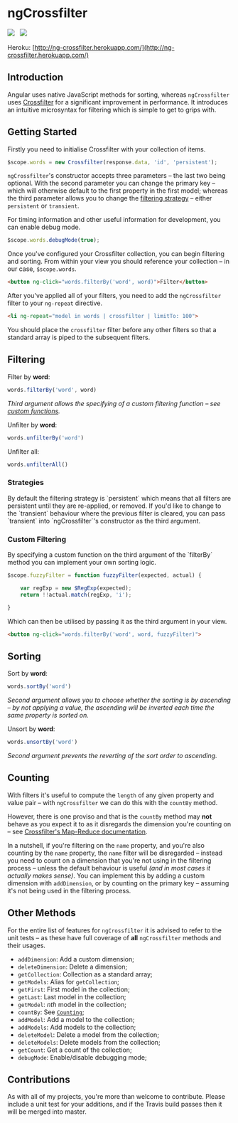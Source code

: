 ngCrossfilter
=============

<img src="https://api.travis-ci.org/Wildhoney/ngCrossfilter.png" />
&nbsp;
<img src="https://badge.fury.io/js/ng-crossfilter.png" />

Heroku: [http://ng-crossfilter.herokuapp.com/](http://ng-crossfilter.herokuapp.com/)

Introduction
-------------

Angular uses native JavaScript methods for sorting, whereas `ngCrossfilter` uses <a href="https://github.com/square/crossfilter" target="_blank">Crossfilter</a> for a significant improvement in performance. It introduces an intuitive microsyntax for filtering which is simple to get to grips with.

Getting Started
-------------

Firstly you need to initialise Crossfilter with your collection of items.

```javascript
$scope.words = new Crossfilter(response.data, 'id', 'persistent');
```

`ngCrossfilter`'s constructor accepts three parameters &ndash; the last two being optional. With the second parameter you can change the primary key &ndash; which will otherwise default to the first property in the first model; whereas the third parameter allows you to change the <a href="#custom-filtering">filtering strategy</a> &ndash; either `persistent` or `transient`.

For timing information and other useful information for development, you can enable debug mode.

```javascript
$scope.words.debugMode(true);
```

Once you've configured your Crossfilter collection, you can begin filtering and sorting. From within your view you should reference your collection &ndash; in our case, `$scope.words`.

```html
<button ng-click="words.filterBy('word', word)">Filter</button>
```

After you've applied all of your filters, you need to add the `ngCrossfilter` filter to your `ng-repeat` directive.

```html
<li ng-repeat="model in words | crossfilter | limitTo: 100">
```

You should place the `crossfilter` filter before any other filters so that a standard array is piped to the subsequent filters.

Filtering
-------------

 Filter by **word**:

 ```javascript
 words.filterBy('word', word)
 ```

 *Third argument allows the specifying of a custom filtering function &ndash; see <a href="#custom-filtering">custom functions</a>.*

 Unfilter by **word**:

 ```javascript
 words.unfilterBy('word')
 ```

 Unfilter all:

 ```javascript
 words.unfilterAll()
 ```

 <h3>Strategies</h3>
 By default the filtering strategy is `persistent` which means that all filters are persistent until they are re-applied, or removed. If you'd like to change to the `transient` behaviour where the previous filter is cleared, you can pass `transient` into `ngCrossfilter`'s constructor as the third argument.

 <h3>Custom Filtering</h3>
 By specifying a custom function on the third argument of the `filterBy` method you can implement your own sorting logic.

 ```javascript
 $scope.fuzzyFilter = function fuzzyFilter(expected, actual) {

     var regExp = new $RegExp(expected);
     return !!actual.match(regExp, 'i');

 }
 ```

 Which can then be utilised by passing it as the third argument in your view.

 ```html
 <button ng-click="words.filterBy('word', word, fuzzyFilter)">
 ```

Sorting
-------------

 Sort by **word**:

 ```javascript
 words.sortBy('word')
 ```

 *Second argument allows you to choose whether the sorting is by ascending &ndash; by not applying a value, the ascending will be inverted each time the same property is sorted on.*

 Unsort by **word**:

 ```javascript
 words.unsortBy('word')
 ```

 *Second argument prevents the reverting of the sort order to ascending.*

Counting
-------------

With filters it's useful to compute the `length` of any given property and value pair &ndash; with `ngCrossfilter` we can do this with the `countBy` method.

However, there is one proviso and that is the `countBy` method may **not** behave as you expect it to as it disregards the dimension you're counting on &ndash; see [Crossfilter's Map-Reduce documentation](https://github.com/square/crossfilter/wiki/API-Reference#group-map-reduce).

In a nutshell, if you're filtering on the `name` property, and you're also counting by the `name` property, the `name` filter will be disregarded &ndash; instead you need to count on a dimension that you're not using in the filtering process &ndash; unless the default behaviour is useful *(and in most cases it actually makes sense)*. You can implement this by adding a custom dimension with `addDimension`, or by counting on the primary key &ndash; assuming it's not being used in the filtering process.

Other Methods
-------------

For the entire list of features for `ngCrossfilter` it is advised to refer to the unit tests &ndash; as these have full coverage of **all** `ngCrossfilter` methods and their usages.

 * `addDimension`: Add a custom dimension;
 * `deleteDimension`: Delete a dimension;
 * `getCollection`: Collection as a standard array;
 * `getModels`: Alias for `getCollection`;
 * `getFirst`: First model in the collection;
 * `getLast`: Last model in the collection;
 * `getModel`: *nth* model in the collection;
 * `countBy`: See <a href="#counting">`Counting`</a>;
 * `addModel`: Add a model to the collection;
 * `addModels`: Add models to the collection;
 * `deleteModel`: Delete a model from the collection;
 * `deleteModels`: Delete models from the collection;
 * `getCount`: Get a count of the collection;
 * `debugMode`: Enable/disable debugging mode;

Contributions
-------------

As with all of my projects, you're more than welcome to contribute. Please include a unit test for your additions, and if the Travis build passes then it will be merged into master.